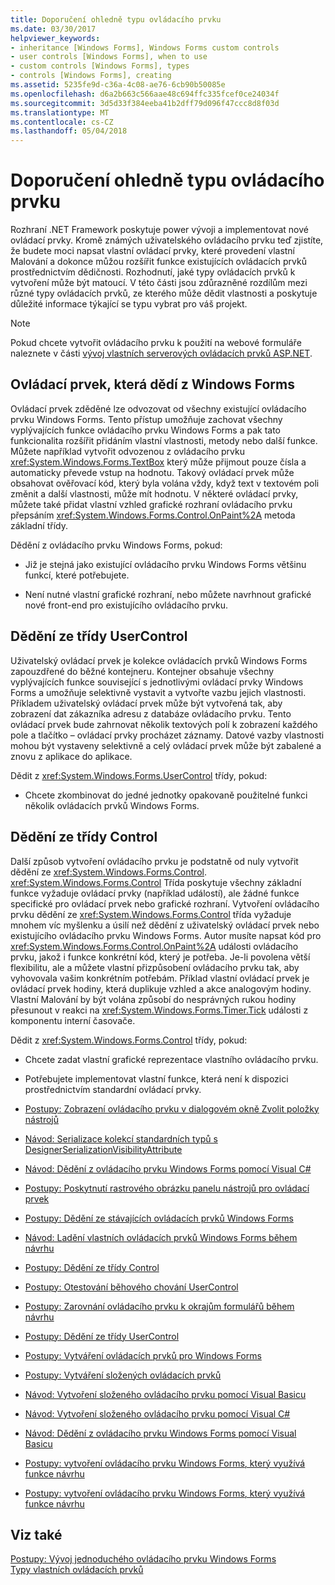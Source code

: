 ```yaml
---
title: Doporučení ohledně typu ovládacího prvku
ms.date: 03/30/2017
helpviewer_keywords:
- inheritance [Windows Forms], Windows Forms custom controls
- user controls [Windows Forms], when to use
- custom controls [Windows Forms], types
- controls [Windows Forms], creating
ms.assetid: 5235fe9d-c36a-4c08-ae76-6cb90b50085e
ms.openlocfilehash: d6a2b663c566aae48c694ffc335fcef0ce24034f
ms.sourcegitcommit: 3d5d33f384eeba41b2dff79d096f47ccc8d8f03d
ms.translationtype: MT
ms.contentlocale: cs-CZ
ms.lasthandoff: 05/04/2018
---
```

# <a name="control-type-recommendations"></a>Doporučení ohledně typu ovládacího prvku
Rozhraní .NET Framework poskytuje power vývoji a implementovat nové ovládací prvky. Kromě známých uživatelského ovládacího prvku teď zjistíte, že budete moci napsat vlastní ovládací prvky, které provedení vlastní Malování a dokonce můžou rozšířit funkce existujících ovládacích prvků prostřednictvím dědičnosti. Rozhodnutí, jaké typy ovládacích prvků k vytvoření může být matoucí. V této části jsou zdůrazněné rozdílům mezi různé typy ovládacích prvků, ze kterého může dědit vlastnosti a poskytuje důležité informace týkající se typu vybrat pro váš projekt.  
  
> [!NOTE]
>  Pokud chcete vytvořit ovládacího prvku k použití na webové formuláře naleznete v části [vývoj vlastních serverových ovládacích prvků ASP.NET](http://msdn.microsoft.com/library/fbe26c16-cff4-4089-b3dd-877411f0c0ef).  
  
## <a name="inheriting-from-a-windows-forms-control"></a>Ovládací prvek, která dědí z Windows Forms  
 Ovládací prvek zděděné lze odvozovat od všechny existující ovládacího prvku Windows Forms. Tento přístup umožňuje zachovat všechny vyplývajících funkce ovládacího prvku Windows Forms a pak tato funkcionalita rozšířit přidáním vlastní vlastnosti, metody nebo další funkce. Můžete například vytvořit odvozenou z ovládacího prvku <xref:System.Windows.Forms.TextBox> který může přijmout pouze čísla a automaticky převede vstup na hodnotu. Takový ovládací prvek může obsahovat ověřovací kód, který byla volána vždy, když text v textovém poli změnit a další vlastnosti, může mít hodnotu. V některé ovládací prvky, můžete také přidat vlastní vzhled grafické rozhraní ovládacího prvku přepsáním <xref:System.Windows.Forms.Control.OnPaint%2A> metoda základní třídy.  
  
 Dědění z ovládacího prvku Windows Forms, pokud:  
  
-   Již je stejná jako existující ovládacího prvku Windows Forms většinu funkcí, které potřebujete.  
  
-   Není nutné vlastní grafické rozhraní, nebo můžete navrhnout grafické nové front-end pro existujícího ovládacího prvku.  
  
## <a name="inheriting-from-the-usercontrol-class"></a>Dědění ze třídy UserControl  
 Uživatelský ovládací prvek je kolekce ovládacích prvků Windows Forms zapouzdřené do běžné kontejneru. Kontejner obsahuje všechny vyplývajících funkce související s jednotlivými ovládací prvky Windows Forms a umožňuje selektivně vystavit a vytvořte vazbu jejich vlastnosti. Příkladem uživatelský ovládací prvek může být vytvořená tak, aby zobrazení dat zákazníka adresu z databáze ovládacího prvku. Tento ovládací prvek bude zahrnovat několik textových polí k zobrazení každého pole a tlačítko – ovládací prvky procházet záznamy. Datové vazby vlastnosti mohou být vystaveny selektivně a celý ovládací prvek může být zabalené a znovu z aplikace do aplikace.  
  
 Dědit z <xref:System.Windows.Forms.UserControl> třídy, pokud:  
  
-   Chcete zkombinovat do jedné jednotky opakovaně použitelné funkci několik ovládacích prvků Windows Forms.  
  
## <a name="inheriting-from-the-control-class"></a>Dědění ze třídy Control  
 Další způsob vytvoření ovládacího prvku je podstatně od nuly vytvořit dědění ze <xref:System.Windows.Forms.Control>. <xref:System.Windows.Forms.Control> Třída poskytuje všechny základní funkce vyžaduje ovládací prvky (například událostí), ale žádné funkce specifické pro ovládací prvek nebo grafické rozhraní. Vytvoření ovládacího prvku dědění ze <xref:System.Windows.Forms.Control> třída vyžaduje mnohem víc myšlenku a úsilí než dědění z uživatelský ovládací prvek nebo existujícího ovládacího prvku Windows Forms. Autor musíte napsat kód pro <xref:System.Windows.Forms.Control.OnPaint%2A> události ovládacího prvku, jakož i funkce konkrétní kód, který je potřeba. Je-li povolena větší flexibilitu, ale a můžete vlastní přizpůsobení ovládacího prvku tak, aby vyhovovala vašim konkrétním potřebám. Příklad vlastní ovládací prvek je ovládací prvek hodiny, která duplikuje vzhled a akce analogovým hodiny. Vlastní Malování by být volána způsobí do nesprávných rukou hodiny přesunout v reakci na <xref:System.Windows.Forms.Timer.Tick> události z komponentu interní časovače.  
  
 Dědit z <xref:System.Windows.Forms.Control> třídy, pokud:  
  
-   Chcete zadat vlastní grafické reprezentace vlastního ovládacího prvku.  
  
-   Potřebujete implementovat vlastní funkce, která není k dispozici prostřednictvím standardní ovládací prvky.  
  
-   [Postupy: Zobrazení ovládacího prvku v dialogovém okně Zvolit položky nástrojů](http://msdn.microsoft.com/library/9yxtkx75\(v=vs.110\))  
  
-   [Návod: Serializace kolekcí standardních typů s DesignerSerializationVisibilityAttribute](http://msdn.microsoft.com/library/ms171731\(v=vs.110\))  
  
-   [Návod: Dědění z ovládacího prvku Windows Forms pomocí Visual C#](http://msdn.microsoft.com/library/5h0k2e6x\(v=vs.110\))  
  
-   [Postupy: Poskytnutí rastrového obrázku panelu nástrojů pro ovládací prvek](http://msdn.microsoft.com/library/4wk1wc0a\(v=vs.110\))  
  
-   [Postupy: Dědění ze stávajících ovládacích prvků Windows Forms](http://msdn.microsoft.com/library/7h62478z\(v=vs.110\))  
  
-   [Návod: Ladění vlastních ovládacích prvků Windows Forms během návrhu](http://msdn.microsoft.com/library/5ytx0z24\(v=vs.110\))  
  
-   [Postupy: Dědění ze třídy Control](http://msdn.microsoft.com/library/skcysbt2\(v=vs.110\))  
  
-   [Postupy: Otestování běhového chování UserControl](http://msdn.microsoft.com/library/ms171738\(v=vs.110\))  
  
-   [Postupy: Zarovnání ovládacího prvku k okrajům formulářů během návrhu](http://msdn.microsoft.com/library/1fxyb15b\(v=vs.110\))  
  
-   [Postupy: Dědění ze třídy UserControl](http://msdn.microsoft.com/library/00ctb4z0\(v=vs.110\))  
  
-   [Postupy: Vytváření ovládacích prvků pro Windows Forms](http://msdn.microsoft.com/library/bs3yhkh7\(v=vs.110\))  
  
-   [Postupy: Vytváření složených ovládacích prvků](http://msdn.microsoft.com/library/3sf86w5h\(v=vs.110\))  
  
-   [Návod: Vytvoření složeného ovládacího prvku pomocí Visual Basicu](http://msdn.microsoft.com/library/c316f119\(v=vs.110\))  
  
-   [Návod: Vytvoření složeného ovládacího prvku pomocí Visual C#](http://msdn.microsoft.com/library/a6h7e207\(v=vs.110\))  
  
-   [Návod: Dědění z ovládacího prvku Windows Forms pomocí Visual Basicu](http://msdn.microsoft.com/library/w2a8y03d\(v=vs.110\))  
  
-   [Postupy: vytvoření ovládacího prvku Windows Forms, který využívá funkce návrhu](http://msdn.microsoft.com/library/307hck25\(v=vs.110\))  
  
-   [Postupy: vytvoření ovládacího prvku Windows Forms, který využívá funkce návrhu](http://msdn.microsoft.com/library/307hck25\(v=vs.120\))  
  
## <a name="see-also"></a>Viz také  
 [Postupy: Vývoj jednoduchého ovládacího prvku Windows Forms](../../../../docs/framework/winforms/controls/how-to-develop-a-simple-windows-forms-control.md)  
 [Typy vlastních ovládacích prvků](../../../../docs/framework/winforms/controls/varieties-of-custom-controls.md)
